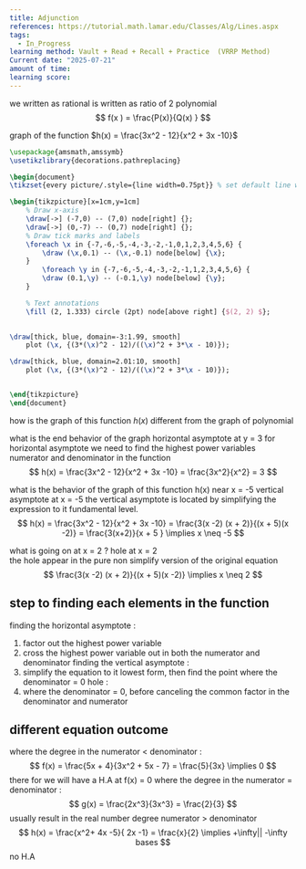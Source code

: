 ```yaml
---
title: Adjunction
references: https://tutorial.math.lamar.edu/Classes/Alg/Lines.aspx
tags:
  - In_Progress
learning method: Vault + Read + Recall + Practice  (VRRP Method)
Current date: "2025-07-21"
amount of time: 
learning score:
---
```


we written as rational is written as ratio of 2 polynomial 
$$
f(x ) = \frac{P(x)}{Q(x) }  
$$

graph of the function $h(x) = \frac{3x^2 - 12}{x^2 + 3x  -10}$ 

```tikz
\usepackage{amsmath,amssymb}
\usetikzlibrary{decorations.pathreplacing}

\begin{document}
\tikzset{every picture/.style={line width=0.75pt}} % set default line width

\begin{tikzpicture}[x=1cm,y=1cm]
    % Draw x-axis
    \draw[->] (-7,0) -- (7,0) node[right] {};
    \draw[->] (0,-7) -- (0,7) node[right] {};
    % Draw tick marks and labels
    \foreach \x in {-7,-6,-5,-4,-3,-2,-1,0,1,2,3,4,5,6} {
        \draw (\x,0.1) -- (\x,-0.1) node[below] {\x};
    }
        \foreach \y in {-7,-6,-5,-4,-3,-2,-1,1,2,3,4,5,6} {
        \draw (0.1,\y) -- (-0.1,\y) node[below] {\y};
    }

    % Text annotations  
    \fill (2, 1.333) circle (2pt) node[above right] {$(2, 2) $};
   

\draw[thick, blue, domain=-3:1.99, smooth] 
    plot (\x, {(3*(\x)^2 - 12)/((\x)^2 + 3*\x - 10)});

\draw[thick, blue, domain=2.01:10, smooth] 
    plot (\x, {(3*(\x)^2 - 12)/((\x)^2 + 3*\x - 10)});


\end{tikzpicture}
\end{document}
``` 

how is the graph of this function $h(x)$ different from the graph of polynomial 

what is the end behavior of the graph 
horizontal asymptote at y = 3
for horizontal asymptote we need to find the highest power variables numerator and denominator in the function 
$$
h(x)  =   \frac{3x^2 - 12}{x^2 + 3x  -10}   = \frac{3x^2}{x^2}  = 3 
$$

what is the behavior of the graph of this function h(x) near  x = -5 
vertical asymptote  at x = -5 
the vertical asymptote is located by simplifying the expression to it fundamental level. 
$$
  h(x) = \frac{3x^2 - 12}{x^2 + 3x  -10} = \frac{3(x -2) (x  + 2)}{(x + 5)(x  -2)}    =  \frac{3(x+2)}{x + 5 } \implies  x \neq -5
$$

what is going on at x = 2  ? hole at x = 2   
the hole appear in the pure non simplify version of the original equation 
$$
\frac{3(x -2) (x  + 2)}{(x + 5)(x  -2)}  \implies x  \neq 2 
$$



## step to finding each elements in the function 

finding the horizontal asymptote : 
1. factor out the highest power variable 
2. cross the highest power variable out in both the numerator and denominator 
finding the vertical asymptote : 
3. simplify the equation to it lowest form, then find the point where the denominator = 0 
hole : 
4. where the denominator = 0, before  canceling the common factor in the denominator and numerator



## different equation outcome 
where the degree in the numerator < denominator : 
$$
f(x) =  \frac{5x + 4}{3x^2 + 5x  - 7}  = \frac{5}{3x} \implies 0
$$
there for we will have a H.A at f(x)  = 0 
where the degree in the numerator  = denominator : 
$$
g(x) = \frac{2x^3}{3x^3} =  \frac{2}{3}
$$
usually result in the real number 
degree numerator > denominator  
$$
h(x) =  \frac{x^2+ 4x  -5}{ 2x -1}  = \frac{x}{2} \implies +\infty|| -\infty bases
$$
no H.A 